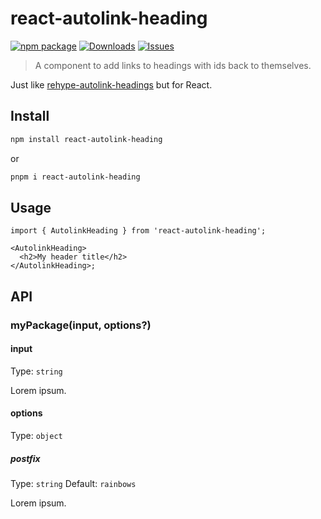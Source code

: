 # react-autolink-heading

[![npm package][npm-img]][npm-url]
[![Downloads][downloads-img]][downloads-url]
[![Issues][issues-img]][issues-url]

> A component to add links to headings with ids back to themselves.

Just like [rehype-autolink-headings](https://github.com/rehypejs/rehype-autolink-headings) but for React.

## Install

```bash
npm install react-autolink-heading
```

or

```bash
pnpm i react-autolink-heading
```

## Usage

```tsx
import { AutolinkHeading } from 'react-autolink-heading';

<AutolinkHeading>
  <h2>My header title</h2>
</AutolinkHeading>;
```

## API

### myPackage(input, options?)

#### input

Type: `string`

Lorem ipsum.

#### options

Type: `object`

##### postfix

Type: `string`
Default: `rainbows`

Lorem ipsum.

[downloads-img]: https://img.shields.io/npm/dt/react-autolink-heading
[downloads-url]: https://www.npmtrends.com/react-autolink-heading
[npm-img]: https://img.shields.io/npm/v/react-autolink-heading
[npm-url]: https://www.npmjs.com/package/react-autolink-heading
[issues-img]: https://img.shields.io/github/issues/FranciscoMoretti/react-autolink-heading
[issues-url]: https://github.com/FranciscoMoretti/react-autolink-heading/issues
